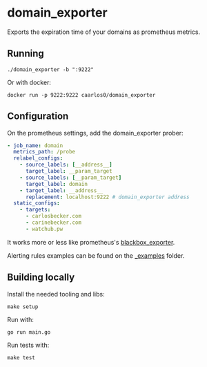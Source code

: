 # domain_exporter

Exports the expiration time of your domains as prometheus metrics.

## Running

```console
./domain_exporter -b ":9222"
```

Or with docker:

```console
docker run -p 9222:9222 caarlos0/domain_exporter
```

## Configuration

On the prometheus settings, add the domain_exporter prober:

```yaml
- job_name: domain
  metrics_path: /probe
  relabel_configs:
    - source_labels: [__address__]
      target_label: __param_target
    - source_labels: [__param_target]
      target_label: domain
    - target_label: __address__
      replacement: localhost:9222 # domain_exporter address
  static_configs:
    - targets:
      - carlosbecker.com
      - carinebecker.com
      - watchub.pw
```

It works more or less like prometheus's
[blackbox_exporter](https://github.com/prometheus/blackbox_exporter).

Alerting rules examples can be found on the
[_examples](https://github.com/caarlos0/domain_exporter/tree/master/_examples)
folder.

## Building locally

Install the needed tooling and libs:

```console
make setup
```

Run with:

```console
go run main.go
```

Run tests with:

```console
make test
```

